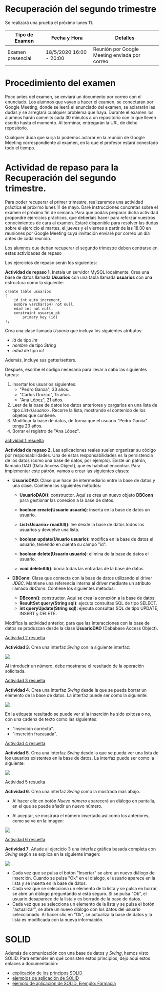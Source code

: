 # Recuperación del segundo trimestre

Se realizará una prueba el próximo lunes 11.

| Tipo de Examen | Fecha y Hora | Detalles |
|------|----------------|--------------|
| Examen presencial | 18/5/2020 16:00 - 20:00 | Reunión por Google Meeting enviada por correo |

# Procedimiento del examen

Poco antes del examen, se enviará un documento por correo con el enunciado. Los alumnos que vayan a hacer el examen, se conectarán por Google Meeting, donde se leerá el enunciado del examen, se aclararán las dudas y se arreglará cualquier problema que haya. Durante el examen los alumnos harán commits cada 30 minutos a un repositorio con lo que lleven escrito hasta el momento. Al terminar, entregarán la URL de dicho repositorio.

Cualquier duda que surja la podemos aclarar en la reunión de Google Meeting correspondiente al examen, en la que el profesor estará conectado todo el tiempo.

# Actividad de repaso para la Recuperación del segundo trimestre.

Para poder recuperar el primer trimestre, realizaremos una actividad práctica el próximo lunes 11 de mayo. Daré instrucciones concretas sobre el examen el próximo fin de semana. Para que podáis preparar dicha actividad propondré ejercicios prácticos, que deberíais hacer para reforzar vuestros conocimientos de cara al examen. Estaré disponible para resolver las dudas sobre el ejercicio el martes, el jueves y el viernes a partir de las 18.00 en reuniones por Google Meeting cuya invitación enviaré por correo un día antes de cada reunión.

Los alumnos que deban recuperar el segundo trimestre deben centrarse en estas actividades de repaso

Los ejercicios de repaso serán los siguientes:

**Actividad de repaso 1**. Instala un servidor MySQL localmente. Crea una base de datos llamada **Usuarios** con una tabla llamada **usuarios** con una estructura como la siguiente:

```
create table usuarios
(
	id int auto_increment,
	nombre varchar(64) not null,
	edad int not null,
	constraint usuario_pk
		primary key (id)
);
```
Crea una clase llamada *Usuario* que incluya los siguientes atributos:
- *id* de tipo *int*
- *nombre* de tipo *String*
- *edad* de tipo *int*

Además, incluye sus getter/setters. 

Después, escribe el código necesario para llevar a cabo las siguientes tareas:

1. Insertar los usuarios siguientes:
    - "Pedro García", 33 años.
    - "Carlos Orozco", 15 años.
    - "Ana López", 21 años.
2. Leer de la base de datos los datos anteriores y cargarlos en una lista de tipo *List\<Usuario>*. Recorre la lista, mostrando el contenido de los objetos que contiene.
3. Modificar la base de datos, de forma que el usuario "Pedro García" tenga 23 años. 
4. Borrar el registro de "Ana López".

[actividad 1 resuelta](Recuperaciones/act1_repaso_swing.zip)

**Actividad de repaso 2.** Las aplicaciones reales suelen organizar su código por responsabilidades. Una de estas responsabilidades es la persistencia de los datos (como una base de datos, por ejemplo). Existe un patrón, llamado DAO (Data Access Object), que es habitual encontrar. Para implementar este patrón, vamos a crear las siguientes clases:

- **UsuarioDAO**: Clase que hace de intermediario entre la base de datos y una clase. Contiene los siguientes métodos:
    - **UsuarioDAO()**: constructor. Aquí se crea un nuevo objeto **DBConn** para gestionar las conexion a la base de datos.
    - **boolean create(Usuario usuario)**: inserta en la base de datos un usuario.
    - **List\<Usuario> readAll()**: lee desde la base de datos todos los usuarios y devuelve una lista.

    - **boolean update(Usuario usuario)**: modifica en la base de datos el usuario, teniendo en cuenta su campo "id".
    - **boolean delete(Usuario usuario)**: elimina de la base de datos el usuario.
    - **void deleteAll()**: borra todas las entradas de la base de datos.

- **DBConn**: Clase que contecta con la base de datos utilizando el driver *JDBC*. Mantiene una referencia interna al driver mediante un atributo llamado *dbConn*. Contiene los siguientes métodos:
    - **DBconn()**: constructor. Aquí se crea la conexión a la base de datos:
    - **ResultSet query(String sql)**: ejecuta consultas SQL de tipo SELECT.
    - **int queryUpdate(String sql)**: ejecuta consultas SQL de tipo UPDATE, INSERT y DELETE.

Modifica la actividad anterior, para que las interacciones con la base de datos se produzcan desde la clase **UsuarioDAO** (Dababase Access Object).

[Actividad 2 resuelta](Recuperaciones/act2_repaso_swing.zip)

**Actividad 3**. Crea una interfaz *Swing* con la siguiente interfaz:

![](Recuperaciones/act3_repaso_swing.png)

Al introducir un número, debe mostrarse el resultado de la operación solicitada.

[Actividad 3 resuelta](Recuperaciones/act3_repaso_swing.zip)

**Actividad 4**. Crea una interfaz *Swing* desde la que se pueda borrar un elemento de la base de datos. La interfaz puede ser como la siguiente:

![](Recuperaciones/act4_repaso_swing.png)

En la etiqueta resultado se puede ver si la inserción ha sido exitosa o no, con una cadena de texto como las siguientes:
- "Inserción correcta".
- "Inserción fracasada".

[Actividad 4 resuelta](Recuperaciones/act4_repaso_swing.zip)

**Actividad 5**. Crea una interfaz *Swing* desde la que se pueda ver una lista de los usuarios existentes en la base de datos. La interfaz puede ser como la siguiente:

![](Recuperaciones/act5_repaso_swing.png)

[Actividad 5 resuelta](Recuperaciones/act5_repaso_swing.zip)

**Actividad 6**. Crea una interfaz *Swing* como la mostrada más abajo.

- Al hacer clic en botón *Nuevo número* aparecerá un diálogo en pantalla, en el que se puede añadir un nuevo número.

- Al aceptar, se mostrará el número insertado así como los anteriores, como se ve en la imagen:

![](Recuperaciones/act6_repaso_swing.png)

[Actividad 6 resuelta](Recuperaciones/act6_repaso_swing.zip)

**Actividad 7**. Añade al ejercicio 3 una interfaz gráfica basada completa con *Swing* según se explica en la siguiente imagen:

![](Recuperaciones/act7_repaso_swing.png)

- Cada vez que se pulsa el botón "Insertar" se abre un nuevo diálogo de inserción. Cuando se pulsa "Ok" en el diálogo, el usuario aparece en la lista y se inserta en la base de datos.
- Cada vez que se selecciona un elemento de la lista y se pulsa en borrar, se abre un diálogo preguntando si está seguro. Si se pulsa "Ok", el usuario desaparece de la lista y es borrado de la base de datos.
- Cada vez que se selecciona un elemento de la lista y se pulsa el botón "actualizar", se abre un nuevo diálogo con los datos del usuario seleccionado. Al hacer clic en "Ok", se actualiza la base de datos y la lista es modificada con la nueva información.

# SOLID

Además de comunicación con una base de datos y *Swing*, hemos visto SOLID. Para entender en qué consisten estos principios, dejo aquí estos enlaces a documentación:

- [explicación de los principos SOLID](https://github.com/MauricioMatamala/Programacion/blob/master/Patrones%20de%20dise%C3%B1o/README.md)
- [ejemplos de aplicación de SOLID](Recuperaciones/resumen-ejemplos-SOLID.pdf)
- [ejemplo de aplicación de SOLID. Ejemplo: Farmacia](Recuperacioes/ejemplo_solid_farmacia.pdf)

